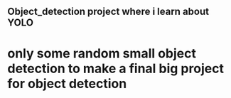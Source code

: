## Object_detection project where i learn about YOLO 
# only some random small object detection to make a final big project for object detection

